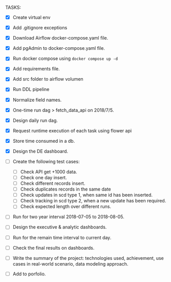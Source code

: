 TASKS:

- [x] Create virtual env
- [x] Add .gitignore exceptions 
- [x] Download Airflow docker-compose.yaml file.
- [x] Add pgAdmin to docker-compose.yaml file.
- [x] Run docker compose using ```docker compose up -d```
- [x] Add requirements file.
- [x] Add src folder to airflow volumen
- [x] Run DDL pipeline
- [x] Normalize field names.
- [x] One-time run dag > fetch_data_api on 2018/7/5.
- [x] Design daily run dag.
- [x] Request runtime execution of each task using flower api
- [x] Store time consumed in a db. 
- [x] Design the DE dashboard.
- [ ] Create the following test cases:
    - [ ] Check API get +1000 data.
    - [ ] Check one day insert.
    - [ ] Check different records insert.
    - [ ] Check duplicates records in the same date
    - [ ] Check updates in scd type 1, when same id has been inserted.
    - [ ] Check tracking in scd type 2, when a new update has been required.
    - [ ] Check expected length over different runs.
- [ ] Run for two year interval 2018-07-05 to 2018-08-05.
- [ ] Design the executive & analytic dashboards.
- [ ] Run for the remain time interval to current day.
- [ ] Check the final results on dashboards.
- [ ] Write the summary of the project: technologies used, achievement, use cases in real-world scenario, data modeling approach.
- [ ] Add to porfolio.


